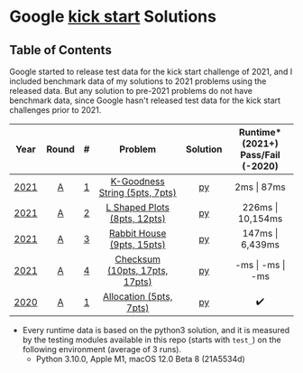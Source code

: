 # Google [kick start](https://codingcompetitions.withgoogle.com/kickstart) Solutions
## Table of Contents
Google started to release test data for the kick start challenge of 2021, and I included benchmark data of my solutions to 2021 problems using the released data. But any solution to pre-2021 problems do not have benchmark data, since Google hasn't released test data for the kick start challenges prior to 2021.

| Year | Round |  #  | Problem | Solution | Runtime* (2021+) <br> Pass/Fail (-2020) |
| :--: | :---: | :-: | :-----: | :------: | :---------------------------------: |
| [2021](https://codingcompetitions.withgoogle.com/kickstart/archive/2021) |   [A](https://codingcompetitions.withgoogle.com/kickstart/round/0000000000436140)   |  [1](https://codingcompetitions.withgoogle.com/kickstart/round/0000000000436140/000000000068cca3)  | [K-Goodness String (5pts, 7pts)](./2021/README.md#k-goodness-string-5pts-7pts) | [py](./2021/ra1.py)                                                             | 2ms      \| 87ms     |
| [2021](https://codingcompetitions.withgoogle.com/kickstart/archive/2021) |   [A](https://codingcompetitions.withgoogle.com/kickstart/round/0000000000436140)   |  [2](https://codingcompetitions.withgoogle.com/kickstart/round/0000000000436140/000000000068c509)  | [L Shaped Plots (8pts, 12pts)](./2021/README.md#l-shaped-plots-8pts-12pts)     | [py](./2021/ra2.py)                                                             | 226ms    \| 10,154ms |
| [2021](https://codingcompetitions.withgoogle.com/kickstart/archive/2021) |   [A](https://codingcompetitions.withgoogle.com/kickstart/round/0000000000436140)   |  [3](https://codingcompetitions.withgoogle.com/kickstart/round/0000000000436140/000000000068cb14)  | [Rabbit House (9pts, 15pts)](./2021/README.md#rabbit-house-9pts-15pts)         | [py](./2021/ra3.py)                                                             | 147ms    \| 6,439ms  |
| [2021](https://codingcompetitions.withgoogle.com/kickstart/archive/2021) |   [A](https://codingcompetitions.withgoogle.com/kickstart/round/0000000000436140)   |  [4](https://codingcompetitions.withgoogle.com/kickstart/round/0000000000436140/000000000068c2c3)  | [Checksum (10pts, 17pts, 17pts)](./2021/README.md#checksum-10pts-17pts-17pts)  | [py](./2021/ra4.py)                                                             | -ms      \| -ms     \| -ms      |
| [2020](https://codingcompetitions.withgoogle.com/kickstart/archive/2020) |   [A](https://codingcompetitions.withgoogle.com/kickstart/round/000000000019ffc7)   |  [1](https://codingcompetitions.withgoogle.com/kickstart/round/000000000019ffc7/00000000001d3f56)  | [Allocation (5pts, 7pts)](./2020/README.md#allocation-5pts-7pts)               | [py](./2020/ra1.py)                                                             | :heavy_check_mark: | S \| :heavy_check_mark: \| :heavy_check_mark:                                 |

* Every runtime data is based on the python3 solution, and it is measured by the testing modules available in this repo (starts with `test_`) on the following environment (average of 3 runs).
  * Python 3.10.0, Apple M1, macOS 12.0 Beta 8 (21A5534d)

